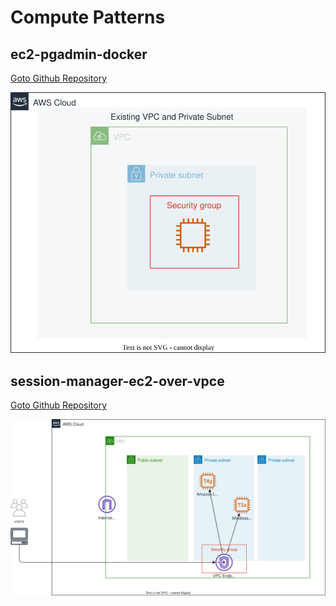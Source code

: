 # Compute Patterns

## ec2-pgadmin-docker

[Goto Github Repository](https://github.com/ishiharatma/aws-cdk-cdp/tree/main/usecases/ec2-pgadmin-docker/)

![](./usecases/ec2-pgadmin-docker/overview.drawio.svg)

## session-manager-ec2-over-vpce

[Goto Github Repository](https://github.com/ishiharatma/aws-cdk-cdp/tree/main/usecases/session-manager-ec2-over-vpce/)

![](./usecases/session-manager-ec2-over-vpce/overview.drawio.svg)

